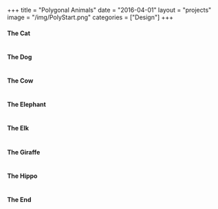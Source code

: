 +++
title = "Polygonal Animals"
date = "2016-04-01"
layout = "projects"
image = "/img/PolyStart.png"
categories = ["Design"]
+++


<h4>The Cat</h4>

<img id="polyanimal-normal" src="\img\PolyCat.png" alt="">

<!-- Cats are the most popular pet in the US. A group of cats is called a clowder. Cats have over 20 muscles that control their ears. Cats sleep 70% of their lives. Cat's can't taste sweetness. Owning a cat can reduce the risk of stroke and heart attack by a third. Female cats are typically right-pawed while male cats are typically left-pawed. A cat can jump up to six times its length. Cats can move their ears 180 degrees. They can also move their ears separately. A cat rubs against people to mark its territory. 

You can find more facts about cats
<a href="https://www.buzzfeed.com/chelseamarshall/meows?utm_term=.shMvdQLlL#.rgOXZz434">here</a>. -->


<h4>The Dog</h4>

<img id="polyanimal-normal" src="\img\PolyDog.png" alt="">


<h4>The Cow</h4>

<img id="polyanimal-normal" src="\img\PolyCow.png" alt="">


<h4>The Elephant</h4>

<img id="polyanimal-normal" src="\img\PolyElephant.png" alt="">


<h4>The Elk</h4>

<img id="polyanimal-normal" src="\img\PolyElk.png" alt="">


<h4>The Giraffe</h4>

<img id="polyanimal-normal" src="\img\PolyGiraffe.png" alt="">


<h4>The Hippo</h4>

<img id="polyanimal-normal" src="\img\PolyHippo.png" alt="">



<h4>The End</h4>